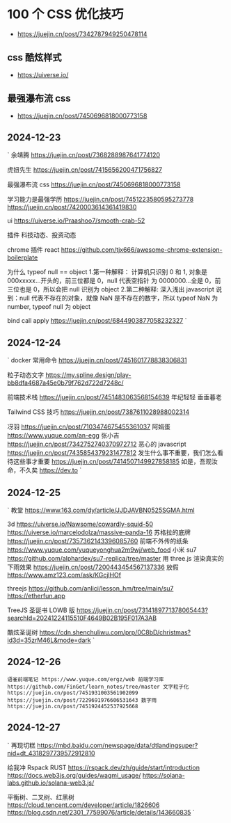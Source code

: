 # 100 个 CSS 优化技巧

- https://juejin.cn/post/7342787949250478114

## css 酷炫样式

- https://uiverse.io/

## 最强瀑布流 css

- https://juejin.cn/post/7450696818000773158

## 2024-12-23

`
余靖腾
https://juejin.cn/post/7368288987641774120

虎妞先生
https://juejin.cn/post/7415656200471756827

最强瀑布流 css
https://juejin.cn/post/7450696818000773158

学习能力是最强学历
https://juejin.cn/post/7451223580595273778
https://juejin.cn/post/7420003614361419830

ui
https://uiverse.io/Praashoo7/smooth-crab-52

插件 科技动态、投资动态

chrome 插件 react
https://github.com/tjx666/awesome-chrome-extension-boilerplate

为什么 typeof null == object 1.第一种解释：
计算机只识别 0 和 1, 对象是 000xxxxx...开头的，前三位都是 0，null 代表空指针 为 0000000...全是 0，前三位也是 0，所以会把 null 识别为 object 2.第二种解释:
深入浅出 javascript 说到：null 代表不存在的对象，就像 NaN 是不存在的数字，所以 typeof NaN 为 number, typeof null 为 object

bind call apply
https://juejin.cn/post/6844903877058232327
`

## 2024-12-24

`
docker 常用命令
https://juejin.cn/post/7451601778838306831

粒子动态文字
https://my.spline.design/play-bb8dfa4687a45e0b79f762d722d7248c/

前端技术栈
https://juejin.cn/post/7451483063568154639
年纪轻轻
垂垂暮老

Tailwind CSS 技巧
https://juejin.cn/post/7387611028988002314

冴羽
https://juejin.cn/post/7103474675455361037
阿娟蛋
https://www.yuque.com/an-egg
张小吉
https://juejin.cn/post/7342752740370972712
恶心的 javascript
https://juejin.cn/post/7435854379231477812
发生什么事不重要，我们怎么看待这些事才重要
https://juejin.cn/post/7414507149927858185
如是，吾观汝命，不久矣
https://dev.to
`

## 2024-12-25

`
教堂
https://www.163.com/dy/article/JJDJAVBN0525SGMA.html

3d
https://uiverse.io/Nawsome/cowardly-squid-50
https://uiverse.io/marcelodolza/massive-panda-16
苏格拉的底牌
https://juejin.cn/post/7357362143396085760
前端不外传的纸条
https://www.yuque.com/yuqueyonghua2m9wj/web_food
小米 su7
https://github.com/alphardex/su7-replica/tree/master
用 three.js 渲染真实的下雨效果
https://juejin.cn/post/7200443454567137336
放假
https://www.amz123.com/ask/KGcjlHOf

threejs
https://github.com/anlici/lesson_hm/tree/main/su7
https://etherfun.app

TreeJS 圣诞书 LOWB 版
https://juejin.cn/post/7314189771378065443?searchId=20241224115510F4649B02B195F017A3AB

酷炫圣诞树
https://cdn.shenchuliwu.com/prp/0C8bD/christmas?id3d=35zrM46L&mode=dark
`

## 2024-12-26

`语雀前端笔记
https://www.yuque.com/ergz/web
前端学习库
https://github.com/FinGet/learn_notes/tree/master
文字粒子化
https://juejin.cn/post/7451931003561902099
https://juejin.cn/post/7229691976606531643
数字雨
https://juejin.cn/post/7451924452537925668`

## 2024-12-27

`
再现切糕
https://mbd.baidu.com/newspage/data/dtlandingsuper?nid=dt_4318297739572912810

给我冲 Rspack RUST
https://rspack.dev/zh/guide/start/introduction
https://docs.web3js.org/guides/wagmi_usage/
https://solana-labs.github.io/solana-web3.js/

平衡树、二叉树、红黑树
https://cloud.tencent.com/developer/article/1826606
https://blog.csdn.net/2301_77599076/article/details/143660835
`
